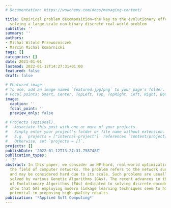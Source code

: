 ```yaml
---
# Documentation: https://wowchemy.com/docs/managing-content/

title: Empirical problem decomposition—the key to the evolutionary effectiveness in
  solving a large-scale non-binary discrete real-world problem
subtitle: ''
summary: ''
authors:
- Michal Witold Przewozniczek
- Marcin Michal Komarnicki
tags: []
categories: []
date: 2021-01-01
lastmod: 2022-01-12T14:27:31+01:00
featured: false
draft: false

# Featured image
# To use, add an image named `featured.jpg/png` to your page's folder.
# Focal points: Smart, Center, TopLeft, Top, TopRight, Left, Right, BottomLeft, Bottom, BottomRight.
image:
  caption: ''
  focal_point: ''
  preview_only: false

# Projects (optional).
#   Associate this post with one or more of your projects.
#   Simply enter your project's folder or file name without extension.
#   E.g. `projects = ["internal-project"]` references `content/project/deep-learning/index.md`.
#   Otherwise, set `projects = []`.
projects: []
publishDate: '2022-01-12T13:27:31.758748Z'
publication_types:
- '2'
abstract: In this paper, we consider an NP-hard, real-world optimization problem from
  the field of computer networks. The problem refers to the network survivability
  and may be considered hard due to its scale. Such problems are usually successfully
  solved by various Genetic Algorithms (GAs). The recent advances in the development
  of Evolutionary Algorithms (EAs) dedicated to solving discrete-encoded problems
  show that GAs employing modern linkage learning techniques seem to have exceptional
  potential in proposing high-quality results
publication: '*Applied Soft Computing*'
---
```

